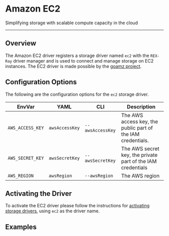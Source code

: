 # Amazon EC2

Simplifying storage with scalable compute capacity in the cloud

---

## Overview
The Amazon EC2 driver registers a storage driver named `ec2` with the `REX-Ray`
driver manager and is used to connect and manage storage on EC2 instances. The
EC2 driver is made possible by the
[goamz project](https://github.com/mitchellh/goamz).

## Configuration Options
The following are the configuration options for the `ec2` storage driver.

 EnvVar | YAML | CLI  | Description
--------|------|------|-------------
`AWS_ACCESS_KEY` | `awsAccessKey` | `--awsAccessKey` | The AWS access key, the public part of the IAM credentials.
`AWS_SECRET_KEY` | `awsSecretKey` | `--awsSecretKey` | The AWS secret key, the private part of the IAM credentials |
`AWS_REGION` | `awsRegion` | `--awsRegion` | The AWS region |

## Activating the Driver
To activate the EC2 driver please follow the instructions for
[activating storage drivers](/user-guide/config#activating-storage-drivers),
using `ec2` as the driver name.

## Examples
